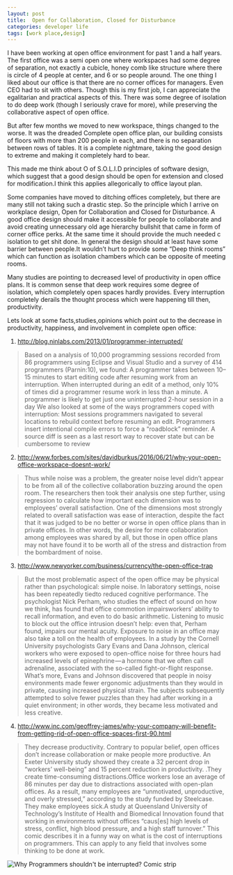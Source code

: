 ```yaml
---
layout: post
title:  Open for Collaboration, Closed for Disturbance
categories: developer life
tags: [work place,design]
---
```

I have been working at open office environment for past 1 and a half years. The first office was a semi open one where workspaces had some degree of separation, not exactly a cubicle, 
honey comb like structure where there is circle of 4 people at center, and 6 or so people around. The one thing I liked about our office is that there are no corner offices for managers. Even CEO had to sit with others. Though this is my first job, I can appreciate the egalitarian and practical aspects of this. There was some degree of isolation to do deep work (though I seriously crave for more), while preserving the collaborative aspect of open office.

But after few months we moved to new workspace, things changed to the worse. It was the dreaded Complete open office plan, our building consists of floors with more than 200 people in each, and there is no separation between rows of tables. It is a complete nightmare, taking the good design to extreme and making it completely hard to bear.

This made me think about O of S.O.L.I.D principles of software design, which suggest that a good design should be open for extension and closed for modification.I think this applies allegorically to office layout plan.

Some companies have moved to ditching offices completely, but there are many still not taking such a drastic step. So the principle which I arrive on workplace design, Open for Collaboration and Closed for Disturbance.
A good office design should make it accessible for people to collaborate and avoid creating unnecessary old age hierarchy bullshit that came in form of corner office perks. At the same time it should provide the much needed c isolation to get shit done. In general the design should at least have some barrier between people.It wouldn’t hurt to provide some “Deep think rooms” which can function as isolation chambers which can be opposite of meeting rooms.

Many studies are pointing to decreased level of productivity in open office plans. It is common sense that deep work requires some degree of isolation, which completely open spaces hardly provides. Every interruption completely derails the thought process which were happening till then, productivity.

Lets look at some facts,studies,opinions which point out to the decrease in productivity, happiness, and involvement in complete open office:

1) http://blog.ninlabs.com/2013/01/programmer-interrupted/

>Based on a analysis of 10,000 programming sessions recorded from 86 programmers using Eclipse and Visual Studio and a survey of 414 programmers (Parnin:10), we found:
>A programmer takes between 10–15 minutes to start editing code after resuming work from an interruption.
>When interrupted during an edit of a method, only 10% of times did a programmer resume work in less than a minute.
>A programmer is likely to get just one uninterrupted 2-hour session in a day
>We also looked at some of the ways programmers coped with interruption:
>Most sessions programmers navigated to several locations to rebuild context before resuming an edit.
>Programmers insert intentional compile errors to force a “roadblock” reminder.
>A source diff is seen as a last resort way to recover state but can be cumbersome to review

2) http://www.forbes.com/sites/davidburkus/2016/06/21/why-your-open-office-workspace-doesnt-work/

>Thus while noise was a problem, the greater noise level didn’t appear to be from all of the collective collaboration buzzing around the open room. The researchers then took their analysis one step further, using regression to calculate how important each dimension was to employees’ overall satisfaction. One of the dimensions most strongly related to overall satisfaction was ease of interaction, despite the fact that it was judged to be no better or worse in open office plans than in private offices. In other words, the desire for more collaboration among employees was shared by all, but those in open office plans may not have found it to be worth all of the stress and distraction from the bombardment of noise.

3) http://www.newyorker.com/business/currency/the-open-office-trap

>But the most problematic aspect of the open office may be physical rather than psychological: simple noise. In laboratory settings, noise has been repeatedly tiedto reduced cognitive performance. The psychologist Nick Perham, who studies the effect of sound on how we think, has found that office commotion impairsworkers’ ability to recall information, and even to do basic arithmetic. Listening to music to block out the office intrusion doesn’t help: even that, Perham found, impairs our mental acuity. Exposure to noise in an office may also take a toll on the health of employees. In a study by the Cornell University psychologists Gary Evans and Dana Johnson, clerical workers who were exposed to open-office noise for three hours had increased levels of epinephrine — a hormone that we often call adrenaline, associated with the so-called fight-or-flight response. What’s more, Evans and Johnson discovered that people in noisy environments made fewer ergonomic adjustments than they would in private, causing increased physical strain. The subjects subsequently attempted to solve fewer puzzles than they had after working in a quiet environment; in other words, they became less motivated and less creative.

4) http://www.inc.com/geoffrey-james/why-your-company-will-benefit-from-getting-rid-of-open-office-spaces-first-90.html

>They decrease productivity. Contrary to popular belief, open offices don’t increase collaboration or make people more productive. An Exeter University study showed they create a 32 percent drop in “workers’ well-being” and 15 percent reduction in productivity.
>.They create time-consuming distractions.Office workers lose an average of 86 minutes per day due to distractions associated with open-plan offices. As a result, many employees are “unmotivated, unproductive, and overly stressed,” according to the study funded by Steelcase.
>They make employees sick.A study at Queensland University of Technology’s Institute of Health and Biomedical Innovation found that working in environments without offices “caus[es] high levels of stress, conflict, high blood pressure, and a high staff turnover.”
>This comic describes it in a funny way on what is the cost of interruptions on programmers. This can apply to any field that involves some thinking to be done at work.

![Why Programmers shouldn't be interrupted? Comic strip](https://i.stack.imgur.com/oYpue.png)
